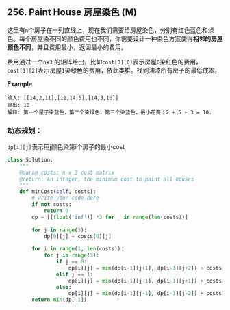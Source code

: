 ## 256. Paint House 房屋染色 (M)

这里有`n`个房子在一列直线上，现在我们需要给房屋染色，分别有红色蓝色和绿色。每个房屋染不同的颜色费用也不同，你需要设计一种染色方案使得**相邻的房屋颜色不同**，并且费用最小，返回最小的费用。

费用通过一个`n`x`3` 的矩阵给出，比如`cost[0][0]`表示房屋`0`染红色的费用，`cost[1][2]`表示房屋`1`染绿色的费用，依此类推。找到油漆所有房子的最低成本。

**Example**

```
输入: [[14,2,11],[11,14,5],[14,3,10]]
输出: 10
解释: 第一个屋子染蓝色，第二个染绿色，第三个染蓝色，最小花费：2 + 5 + 3 = 10.
```



### 动态规划：

`dp[i][j]`表示用j颜色染第i个房子的最小cost

```python
class Solution:
    """
    @param costs: n x 3 cost matrix
    @return: An integer, the minimum cost to paint all houses
    """
    def minCost(self, costs):
        # write your code here
        if not costs:
            return 0
        dp = [[float('inf')] *3 for _ in range(len(costs))]
        
        for j in range(3):
            dp[0][j] = costs[0][j]
        
        for i in range(1, len(costs)):
            for j in range(3):
                if j == 0:
                    dp[i][j] = min(dp[i-1][j+1], dp[i-1][j+2]) + costs[i][j]
                elif j == 1:
                    dp[i][j] = min(dp[i-1][j-1], dp[i-1][j+1]) + costs[i][j]
                else:
                    dp[i][j] = min(dp[i-1][j-1], dp[i-1][j-2]) + costs[i][j]
        return min(dp[-1])
```

